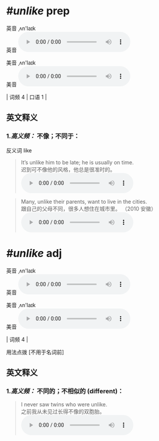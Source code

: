 # ***\#unlike*** prep
英音 ˌʌn'laɪk  
英音
<audio src="./media/unlike-B.aac" controls="controls"></audio>

美音 ˌʌn'laɪk  
美音
<audio src="./media/unlike.aac" controls="controls"></audio>



| 词频 4 | 口语 1 |  

英文释义
---
### 1.*高义频：* **不像；不同于：**  
反义词 like 

 > It’s unlike him to be late; he is usually on time.  
 > 迟到可不像他的风格，他总是很准时的。    
<audio src="./media/unlike-1.aac" controls="controls"></audio>

 > Many, unlike their parents, want to live in the cities.  
 > 跟自己的父母不同，很多人想住在城市里。  （2010 安徽）  
<audio src="./media/unlike-2.aac" controls="controls"></audio>


# ***\#unlike*** adj
英音 ˌʌn'laɪk  
英音
<audio src="./media/unlike-B.aac" controls="controls"></audio>

美音 ˌʌn'laɪk  
美音
<audio src="./media/unlike.aac" controls="controls"></audio>



| 词频 4 |  

用法点拨  [不用于名词前]

英文释义
---
### 1.*高义频：* **不同的；不相似的 (different)：**  

 > I never saw twins who were unlike.   
 > 之前我从未见过长得不像的双胞胎。    
<audio src="./media/unlike-3.aac" controls="controls"></audio>



